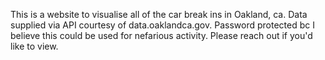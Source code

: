 This is a website to visualise all of the car break ins in Oakland, ca.
Data supplied via API courtesy of data.oaklandca.gov.
Password protected bc I believe this could be used for nefarious activity. Please reach out if you'd like to view.
